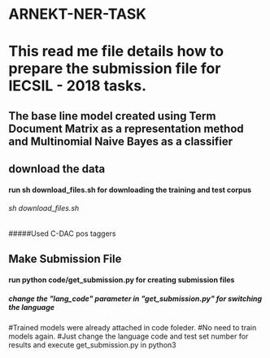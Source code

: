 # ARNEKT-NER-TASK


# This read me file details how to prepare the submission file for IECSIL - 2018 tasks.

## The base line model created using Term Document Matrix as a representation method and Multinomial Naive Bayes as a classifier

## download the data

#### run sh download_files.sh for downloading the training and test corpus

###### sh download_files.sh
#####Used C-DAC pos taggers
## Make Submission File

#### run python code/get_submission.py for creating submission files

##### change the "lang_code" parameter in "get_submission.py" for switching the language

#Trained models were already attached in code foleder.
#No need to train models again.
#Just change the language code and test set number for results and execute get_submission.py in python3
